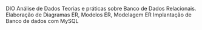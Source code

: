 DIO Análise de Dados
Teorias e práticas sobre Banco de Dados Relacionais.
Elaboração de Diagramas ER, Modelos ER, Modelagem ER
Implantação de Banco de dados com MySQL

